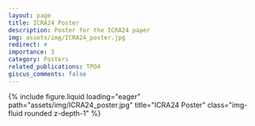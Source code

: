 ```yaml
---
layout: page
title: ICRA24 Poster
description: Poster for the ICRA24 paper
img: assets/img/ICRA24_poster.jpg
redirect: #
importance: 3
category: Posters
related_publications: TPO4
giscus_comments: false
---
```


<div class="row">
    <div class="col-sm mt-3 mt-md-0">
        {% include figure.liquid loading="eager" path="assets/img/ICRA24_poster.jpg" title="ICRA24 Poster" class="img-fluid rounded z-depth-1" %}
    </div>
</div>